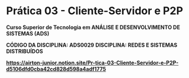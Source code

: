 # **Prática 03 - Cliente-Servidor e P2P**

**Curso Superior de Tecnologia em
ANÁLISE E DESENVOLVIMENTO DE SISTEMAS (ADS)**


**CÓDIGO DA DISCIPLINA: ADS0029**
**DISCIPLINA: REDES E SISTEMAS DISTRIBUÍDOS**

**https://airton-junior.notion.site/Pr-tica-03-Cliente-Servidor-e-P2P-d5106dfd0cba42cd828d598a4adf1775**
